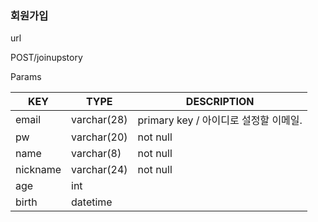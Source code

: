 ### 회원가입

url 

POST/joinupstory

Params

| KEY      | TYPE        | DESCRIPTION                           |
| -------- | ----------- | ------------------------------------- |
| email    | varchar(28) | primary key / 아이디로 설정할 이메일. |
| pw       | varchar(20) | not null                              |
| name     | varchar(8)  | not null                              |
| nickname | varchar(24) | not null                              |
| age      | int         |                                       |
| birth    | datetime    |                                       |



### 